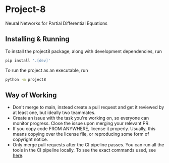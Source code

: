 # Project-8
Neural Networks for Partial Differential Equations

## Installing & Running
To install the project8 package, along with development dependencies, run
```sh
pip install '.[dev]'
```

To run the project as an executable, run
```sh
python -m project8
```

## Way of Working
- Don't merge to main, instead create a pull request and get it reviewed by at least one, but ideally two teammates.
- Create an issue with the task you're working on, so everyone can monitor progress. Close the issue upon merging your relevant PR.
- If you copy code FROM ANYWHERE, license it properly. Usually, this means copying over the license file, or reproducing some form of copyright notice.
- Only merge pull requests after the CI pipeline passes. You can run all the tools in the CI pipeline locally. To see the exact commands used, see [here](./.github/workflows/ci.yml).
